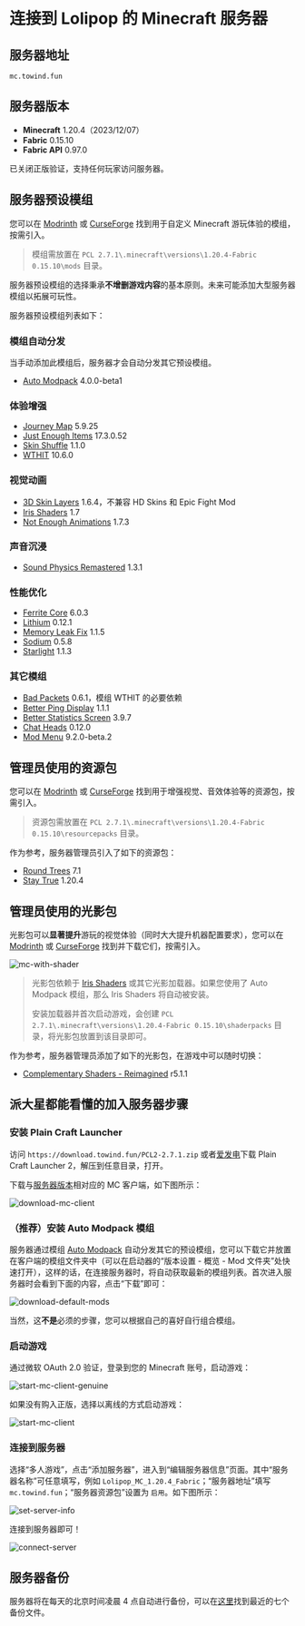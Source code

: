 # 连接到 Lolipop 的 Minecraft 服务器

## 服务器地址

`mc.towind.fun`

## 服务器版本

- **Minecraft** 1.20.4（2023/12/07）
- **Fabric** 0.15.10
- **Fabric API** 0.97.0

已关闭正版验证，支持任何玩家访问服务器。

## 服务器预设模组

您可以在 [Modrinth](https://modrinth.com/mods) 或 [CurseForge](https://www.curseforge.com/minecraft/search?class=mc-mods) 找到用于自定义 Minecraft 游玩体验的模组，按需引入。

> 模组需放置在 `PCL 2.7.1\.minecraft\versions\1.20.4-Fabric 0.15.10\mods` 目录。

服务器预设模组的选择秉承**不增删游戏内容**的基本原则。未来可能添加大型服务器模组以拓展可玩性。

服务器预设模组列表如下：

### 模组自动分发

当手动添加此模组后，服务器才会自动分发其它预设模组。

- [Auto Modpack](https://modrinth.com/mod/automodpack/version/1ZPaL1PB) 4.0.0-beta1

### 体验增强

- [Journey Map](https://modrinth.com/mod/journeymap/version/1.20.4-5.9.25-fabric) 5.9.25
- [Just Enough Items](https://modrinth.com/mod/jei/version/17.3.0.52) 17.3.0.52
- [Skin Shuffle](https://modrinth.com/mod/skinshuffle/version/1.1.0+1.20.4) 1.1.0
- [WTHIT](https://modrinth.com/mod/wthit/version/fabric-10.6.0) 10.6.0

### 视觉动画

- [3D Skin Layers](https://modrinth.com/mod/3dskinlayers/version/3a5RPvFY) 1.6.4，不兼容 HD Skins 和 Epic Fight Mod
- [Iris Shaders](https://modrinth.com/mod/iris/version/1.7.0+1.20.4) 1.7
- [Not Enough Animations](https://modrinth.com/mod/not-enough-animations/version/OwhUSOUM) 1.7.3

### 声音沉浸

- [Sound Physics Remastered](https://modrinth.com/mod/sound-physics-remastered/version/fabric-1.20.4-1.3.1) 1.3.1

### 性能优化

- [Ferrite Core](https://modrinth.com/mod/ferrite-core/version/6.0.3-fabric) 6.0.3
- [Lithium](https://modrinth.com/mod/lithium/version/mc1.20.4-0.12.1) 0.12.1
- [Memory Leak Fix](https://modrinth.com/mod/memoryleakfix/version/v1.1.5) 1.1.5
- [Sodium](https://modrinth.com/mod/sodium/version/mc1.20.4-0.5.8) 0.5.8
- [Starlight](https://modrinth.com/mod/starlight/version/1.1.3+1.20.4) 1.1.3

### 其它模组

- [Bad Packets](https://modrinth.com/mod/badpackets/version/fabric-0.6.1) 0.6.1，模组 WTHIT 的必要依赖
- [Better Ping Display](https://modrinth.com/mod/better-ping-display-fabric/version/1.20.4-1.1.1) 1.1.1
- [Better Statistics Screen](https://modrinth.com/mod/better-stats/version/3.9.7+fabric-1.20.4) 3.9.7
- [Chat Heads](https://modrinth.com/mod/chat-heads/version/e4XWJ2pL) 0.12.0
- [Mod Menu](https://modrinth.com/mod/modmenu/version/9.2.0-beta.2) 9.2.0-beta.2

## 管理员使用的资源包

您可以在 [Modrinth](https://modrinth.com/resourcepacks) 或 [CurseForge](https://www.curseforge.com/minecraft/search?class=texture-packs) 找到用于增强视觉、音效体验等的资源包，按需引入。

> 资源包需放置在 `PCL 2.7.1\.minecraft\versions\1.20.4-Fabric 0.15.10\resourcepacks` 目录。

作为参考，服务器管理员引入了如下的资源包：

- [Round Trees](https://modrinth.com/resourcepack/round-trees/version/7.1) 7.1
- [Stay True](https://www.curseforge.com/minecraft/texture-packs/stay-true/files/5270000) 1.20.4

## 管理员使用的光影包

光影包可以**显著提升**游玩的视觉体验（同时大大提升机器配置要求），您可以在 [Modrinth](https://modrinth.com/shaders?g=categories:%27iris%27) 或 [CurseForge](https://www.curseforge.com/minecraft/search?class=shaders) 找到并下载它们，按需引入。

![mc-with-shader](./connect-to-my-mc-server/mc-with-shader.png)

> 光影包依赖于 [Iris Shaders](https://modrinth.com/mod/iris) 或其它光影加载器。如果您使用了 Auto Modpack 模组，那么 Iris Shaders 将自动被安装。
>
> 安装加载器并首次启动游戏，会创建 `PCL 2.7.1\.minecraft\versions\1.20.4-Fabric 0.15.10\shaderpacks` 目录，将光影包放置到该目录即可。

作为参考，服务器管理员添加了如下的光影包，在游戏中可以随时切换：

- [Complementary Shaders - Reimagined](https://modrinth.com/shader/complementary-reimagined/version/r5.1.1) r5.1.1

## 派大星都能看懂的加入服务器步骤

### 安装 Plain Craft Launcher

访问 `https://download.towind.fun/PCL2-2.7.1.zip` 或者[爱发电](https://afdian.net/p/0164034c016c11ebafcb52540025c377)下载 Plain Craft Launcher 2，解压到任意目录，打开。

下载与[服务器版本](#服务器版本)相对应的 MC 客户端，如下图所示：

![download-mc-client](./connect-to-my-mc-server/download-mc-client.png)

### （推荐）安装 Auto Modpack 模组

服务器通过模组 [Auto Modpack](https://modrinth.com/mod/automodpack/version/1ZPaL1PB) 自动分发其它的预设模组，您可以下载它并放置在客户端的模组文件夹中（可以在启动器的“版本设置 - 概览 - Mod 文件夹”处快速打开），这样的话，在连接服务器时，将自动获取最新的模组列表。首次进入服务器时会看到下面的内容，点击“下载”即可：

![download-default-mods](./connect-to-my-mc-server/download-default-mods.png)

当然，这**不是**必须的步骤，您可以根据自己的喜好自行组合模组。

### 启动游戏

通过微软 OAuth 2.0 验证，登录到您的 Minecraft 账号，启动游戏：

![start-mc-client-genuine](./connect-to-my-mc-server/start-mc-client-genuine.png)

如果没有购入正版，选择以离线的方式启动游戏：

![start-mc-client](./connect-to-my-mc-server/start-mc-client.png)

### 连接到服务器

选择“多人游戏”，点击“添加服务器”，进入到“编辑服务器信息”页面。其中“服务器名称”可任意填写，例如 `Lolipop_MC_1.20.4_Fabric`；“服务器地址”填写 `mc.towind.fun`；“服务器资源包”设置为 `启用`。如下图所示：

![set-server-info](./connect-to-my-mc-server/set-server-info.png)

连接到服务器即可！

![connect-server](./connect-to-my-mc-server/connect-server.png)

## 服务器备份

服务器将在每天的北京时间凌晨 4 点自动进行备份，可以在[这里](https://1drv.ms/f/s!AmSmGMDAjYJui_5E5oKTM1iPF7OhhQ?e=Sit0PP)找到最近的七个备份文件。
